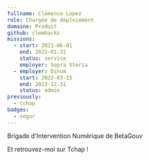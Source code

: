 ```yaml
---
fullname: Clémence Lopez
role: Chargée de déploiement
domaine: Produit
github: clemhacks
missions:
  - start: 2021-06-01
    end: 2022-01-31
    status: service
    employer: Sopra Steria
  - employer: Dinum
    start: 2022-03-15
    end: 2023-12-31
    status: admin
previously:
  - tchap
badges:
  - segur
---
```


Brigade d'Intervention Numérique de BetaGouv

Et retrouvez-moi sur Tchap !
